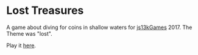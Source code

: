 # Lost Treasures

A game about diving for coins in shallow waters for
[js13kGames][js13kgames] 2017.
The Theme was "lost".

Play it [here][play].

[js13kgames]: http://js13kgames.com/entries/2017
[play]: http://hhsw.de/sites/proto/js13k2017/
